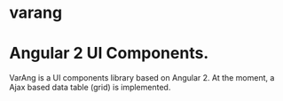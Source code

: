 # varang

# Angular 2 UI Components.
VarAng is a UI components library based on Angular 2. At the moment, a Ajax based data table (grid) is implemented.
